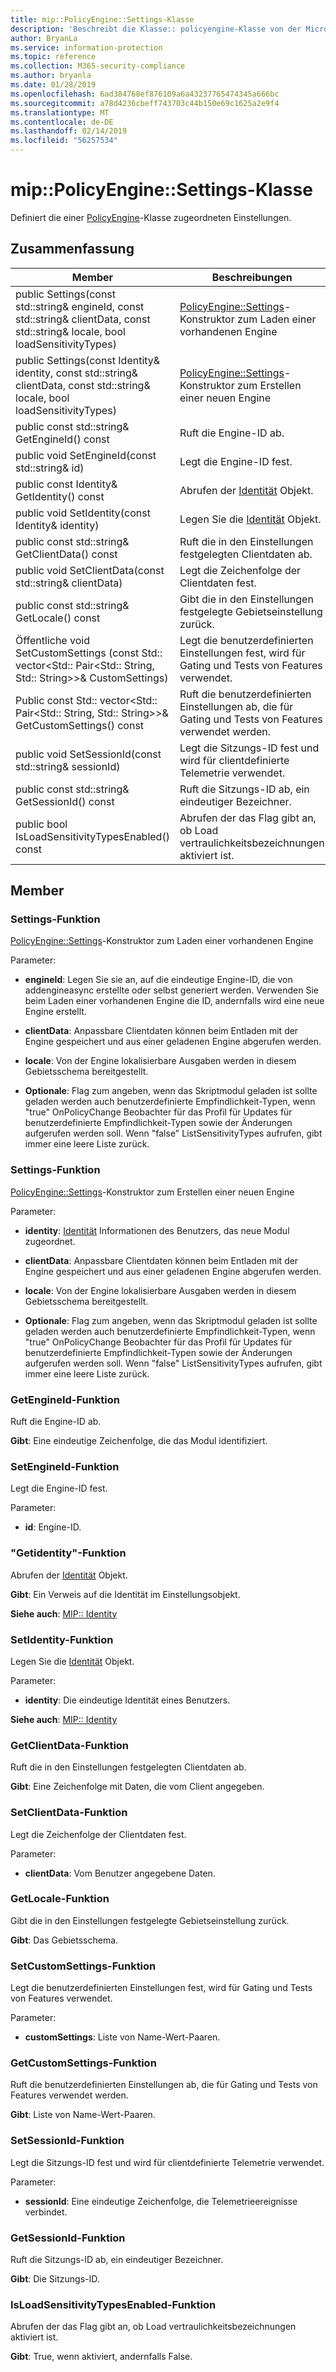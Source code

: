 ```yaml
---
title: mip::PolicyEngine::Settings-Klasse
description: 'Beschreibt die Klasse:: policyengine-Klasse von der Microsoft Information Protection (MIP) SDK.'
author: BryanLa
ms.service: information-protection
ms.topic: reference
ms.collection: M365-security-compliance
ms.author: bryanla
ms.date: 01/28/2019
ms.openlocfilehash: 6ad384768ef876109a6a43237765474345a666bc
ms.sourcegitcommit: a78d4236cbeff743703c44b150e69c1625a2e9f4
ms.translationtype: MT
ms.contentlocale: de-DE
ms.lasthandoff: 02/14/2019
ms.locfileid: "56257534"
---
```

# <a name="class-mippolicyenginesettings"></a>mip::PolicyEngine::Settings-Klasse 
Definiert die einer [PolicyEngine](class_mip_policyengine.md)-Klasse zugeordneten Einstellungen.
  
## <a name="summary"></a>Zusammenfassung
 Member                        | Beschreibungen                                
--------------------------------|---------------------------------------------
public Settings(const std::string& engineId, const std::string& clientData, const std::string& locale, bool loadSensitivityTypes)  |  [PolicyEngine::Settings](class_mip_policyengine_settings.md)-Konstruktor zum Laden einer vorhandenen Engine
public Settings(const Identity& identity, const std::string& clientData, const std::string& locale, bool loadSensitivityTypes)  |  [PolicyEngine::Settings](class_mip_policyengine_settings.md)-Konstruktor zum Erstellen einer neuen Engine
public const std::string& GetEngineId() const  |  Ruft die Engine-ID ab.
public void SetEngineId(const std::string& id)  |  Legt die Engine-ID fest.
public const Identity& GetIdentity() const  |  Abrufen der [Identität](class_mip_identity.md) Objekt.
public void SetIdentity(const Identity& identity)  |  Legen Sie die [Identität](class_mip_identity.md) Objekt.
public const std::string& GetClientData() const  |  Ruft die in den Einstellungen festgelegten Clientdaten ab.
public void SetClientData(const std::string& clientData)  |  Legt die Zeichenfolge der Clientdaten fest.
public const std::string& GetLocale() const  |  Gibt die in den Einstellungen festgelegte Gebietseinstellung zurück.
Öffentliche void SetCustomSettings (const Std:: vector\<Std:: Pair\<Std:: String, Std:: String\>\>& CustomSettings)  |  Legt die benutzerdefinierten Einstellungen fest, wird für Gating und Tests von Features verwendet.
Public const Std:: vector\<Std:: Pair\<Std:: String, Std:: String\>\>& GetCustomSettings() const  |  Ruft die benutzerdefinierten Einstellungen ab, die für Gating und Tests von Features verwendet werden.
public void SetSessionId(const std::string& sessionId)  |  Legt die Sitzungs-ID fest und wird für clientdefinierte Telemetrie verwendet.
public const std::string& GetSessionId() const  |  Ruft die Sitzungs-ID ab, ein eindeutiger Bezeichner.
public bool IsLoadSensitivityTypesEnabled() const  |  Abrufen der das Flag gibt an, ob Load vertraulichkeitsbezeichnungen aktiviert ist.
  
## <a name="members"></a>Member
  
### <a name="settings-function"></a>Settings-Funktion
[PolicyEngine::Settings](class_mip_policyengine_settings.md)-Konstruktor zum Laden einer vorhandenen Engine

Parameter:  
* **engineId**: Legen Sie sie an, auf die eindeutige Engine-ID, die von addengineasync erstellte oder selbst generiert werden. Verwenden Sie beim Laden einer vorhandenen Engine die ID, andernfalls wird eine neue Engine erstellt. 


* **clientData**: Anpassbare Clientdaten können beim Entladen mit der Engine gespeichert und aus einer geladenen Engine abgerufen werden. 


* **locale**: Von der Engine lokalisierbare Ausgaben werden in diesem Gebietsschema bereitgestellt. 


* **Optionale**: Flag zum angeben, wenn das Skriptmodul geladen ist sollte geladen werden auch benutzerdefinierte Empfindlichkeit-Typen, wenn "true" OnPolicyChange Beobachter für das Profil für Updates für benutzerdefinierte Empfindlichkeit-Typen sowie der Änderungen aufgerufen werden soll. Wenn "false" ListSensitivityTypes aufrufen, gibt immer eine leere Liste zurück.


  
### <a name="settings-function"></a>Settings-Funktion
[PolicyEngine::Settings](class_mip_policyengine_settings.md)-Konstruktor zum Erstellen einer neuen Engine

Parameter:  
* **identity**: [Identität](class_mip_identity.md) Informationen des Benutzers, das neue Modul zugeordnet. 


* **clientData**: Anpassbare Clientdaten können beim Entladen mit der Engine gespeichert und aus einer geladenen Engine abgerufen werden. 


* **locale**: Von der Engine lokalisierbare Ausgaben werden in diesem Gebietsschema bereitgestellt. 


* **Optionale**: Flag zum angeben, wenn das Skriptmodul geladen ist sollte geladen werden auch benutzerdefinierte Empfindlichkeit-Typen, wenn "true" OnPolicyChange Beobachter für das Profil für Updates für benutzerdefinierte Empfindlichkeit-Typen sowie der Änderungen aufgerufen werden soll. Wenn "false" ListSensitivityTypes aufrufen, gibt immer eine leere Liste zurück.


  
### <a name="getengineid-function"></a>GetEngineId-Funktion
Ruft die Engine-ID ab.

  
**Gibt**: Eine eindeutige Zeichenfolge, die das Modul identifiziert.
  
### <a name="setengineid-function"></a>SetEngineId-Funktion
Legt die Engine-ID fest.

Parameter:  
* **id**: Engine-ID.


  
### <a name="getidentity-function"></a>"Getidentity"-Funktion
Abrufen der [Identität](class_mip_identity.md) Objekt.

  
**Gibt**: Ein Verweis auf die Identität im Einstellungsobjekt. 
  
**Siehe auch**: [MIP:: Identity](class_mip_identity.md)
  
### <a name="setidentity-function"></a>SetIdentity-Funktion
Legen Sie die [Identität](class_mip_identity.md) Objekt.

Parameter:  
* **identity**: Die eindeutige Identität eines Benutzers. 


  
**Siehe auch**: [MIP:: Identity](class_mip_identity.md)
  
### <a name="getclientdata-function"></a>GetClientData-Funktion
Ruft die in den Einstellungen festgelegten Clientdaten ab.

  
**Gibt**: Eine Zeichenfolge mit Daten, die vom Client angegeben.
  
### <a name="setclientdata-function"></a>SetClientData-Funktion
Legt die Zeichenfolge der Clientdaten fest.

Parameter:  
* **clientData**: Vom Benutzer angegebene Daten.


  
### <a name="getlocale-function"></a>GetLocale-Funktion
Gibt die in den Einstellungen festgelegte Gebietseinstellung zurück.

  
**Gibt**: Das Gebietsschema.
  
### <a name="setcustomsettings-function"></a>SetCustomSettings-Funktion
Legt die benutzerdefinierten Einstellungen fest, wird für Gating und Tests von Features verwendet.

Parameter:  
* **customSettings**: Liste von Name-Wert-Paaren.


  
### <a name="getcustomsettings-function"></a>GetCustomSettings-Funktion
Ruft die benutzerdefinierten Einstellungen ab, die für Gating und Tests von Features verwendet werden.

  
**Gibt**: Liste von Name-Wert-Paaren.
  
### <a name="setsessionid-function"></a>SetSessionId-Funktion
Legt die Sitzungs-ID fest und wird für clientdefinierte Telemetrie verwendet.

Parameter:  
* **sessionId**: Eine eindeutige Zeichenfolge, die Telemetrieereignisse verbindet.


  
### <a name="getsessionid-function"></a>GetSessionId-Funktion
Ruft die Sitzungs-ID ab, ein eindeutiger Bezeichner.

  
**Gibt**: Die Sitzungs-ID.
  
### <a name="isloadsensitivitytypesenabled-function"></a>IsLoadSensitivityTypesEnabled-Funktion
Abrufen der das Flag gibt an, ob Load vertraulichkeitsbezeichnungen aktiviert ist.

  
**Gibt**: True, wenn aktiviert, andernfalls False.

